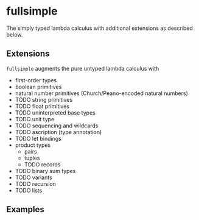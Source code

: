 # fullsimple

The simply typed lambda calculus with additional extensions as
described below.

## Extensions

`fullsimple` augments the pure untyped lambda calculus with

* first-order types
* boolean primitives
* natural number primitives (Church/Peano-encoded natural numbers)
* TODO string primitives
* TODO float primitives
* TODO uninterpreted base types
* TODO unit type
* TODO sequencing and wildcards
* TODO ascription (type annotation)
* TODO let bindings
* product types
  * pairs
  * tuples
  * TODO records
* TODO binary sum types
* TODO variants
* TODO recursion
* TODO lists

## Examples

